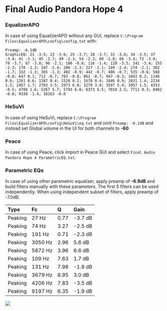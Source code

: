 # Final Audio Pandora Hope 4

### EqualizerAPO
In case of using EqualizerAPO without any GUI, replace `C:\Program Files\EqualizerAPO\config\config.txt`
with:
```
Preamp: -6.1dB
GraphicEQ: 21 -3.5; 23 -3.6; 25 -3.7; 28 -3.7; 31 -3.6; 34 -3.5; 37 -3.4; 41 -3.1; 45 -2.7; 49 -2.3; 54 -2.2; 60 -2.8; 66 -3.4; 72 -3.8; 79 -3.7; 87 -3.0; 96 -2.1; 106 -0.8; 116 -1.4; 128 -3.5; 141 -3.4; 155 -2.3; 170 -1.3; 187 -2.4; 206 -2.3; 227 -2.1; 249 -2.4; 274 -2.1; 302 -1.7; 332 -1.3; 365 -1.3; 402 -0.9; 442 -0.7; 486 -0.7; 535 -0.6; 588 -0.0; 647 0.1; 712 -0.7; 783 -0.8; 861 -0.7; 947 -0.3; 1042 0.2; 1146 0.6; 1261 0.6; 1387 0.4; 1526 0.2; 1678 0.4; 1846 0.9; 2031 1.4; 2234 1.3; 2457 1.7; 2703 3.5; 2973 6.0; 3270 3.8; 3597 5.4; 3957 1.5; 4353 -0.5; 4788 1.6; 5267 5.7; 5793 6.0; 6373 5.5; 7010 2.5; 7711 0.3; 8482 -0.0; 9330 -1.4; 10263 -0.0
```

### HeSuVi
In case of using HeSuVi, replace `C:\Program Files\EqualizerAPO\config\HeSuVi\eq.txt` and omit `Preamp:
-6.1dB` and instead set Global volume in the UI for both channels to **-60**

### Peace
In case of using Peace, click *Import* in Peace GUI and select `Final Audio Pandora Hope 4 ParametricEQ.txt`.

### Parametric EQs
In case of using other parametric equalizer, apply preamp of **-6.9dB** and build filters manually
with these parameters. The first 5 filters can be used independently.
When using independent subset of filters, apply preamp of -7.0dB.

| Type    | Fc      |    Q | Gain    |
|:--------|:--------|:-----|:--------|
| Peaking | 27 Hz   | 0.77 | -3.7 dB |
| Peaking | 74 Hz   | 3.27 | -2.5 dB |
| Peaking | 191 Hz  | 0.71 | -2.3 dB |
| Peaking | 3050 Hz | 2.96 | 5.6 dB  |
| Peaking | 5872 Hz | 3.96 | 6.6 dB  |
| Peaking | 109 Hz  | 7.63 | 1.7 dB  |
| Peaking | 131 Hz  | 7.98 | -1.8 dB |
| Peaking | 3679 Hz | 8.95 | 3.0 dB  |
| Peaking | 4206 Hz | 7.83 | -3.5 dB |
| Peaking | 9197 Hz | 6.35 | -1.9 dB |

![](https://raw.githubusercontent.com/jaakkopasanen/AutoEq/master/results/innerfidelity/sbaf-serious/Final%20Audio%20Pandora%20Hope%204/Final%20Audio%20Pandora%20Hope%204.png)
